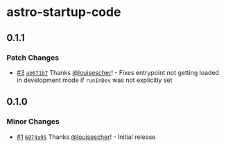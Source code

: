 # astro-startup-code

## 0.1.1

### Patch Changes

- [#3](https://github.com/louisescher/astro-startup-code/pull/3) [`ab671b7`](https://github.com/louisescher/astro-startup-code/commit/ab671b70715bece4ba9228fe59a0fff0db4fd732) Thanks [@louisescher](https://github.com/louisescher)! - Fixes entrypoint not getting loaded in development mode if `runInDev` was not explicitly set

## 0.1.0

### Minor Changes

- [#1](https://github.com/louisescher/astro-startup-code/pull/1) [`6074a95`](https://github.com/louisescher/astro-startup-code/commit/6074a95c18bf8a1fa3c047a81346a405d1886d79) Thanks [@louisescher](https://github.com/louisescher)! - Initial release
